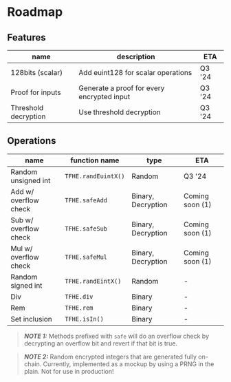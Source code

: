 # Roadmap

## Features

| name                 | description                                | ETA    |
| -------------------- | ------------------------------------------ | ------ |
| 128bits (scalar)     | Add euint128 for scalar operations         | Q3 '24 |
| Proof for inputs     | Generate a proof for every encrypted input | Q3 '24 |
| Threshold decryption | Use threshold decryption                   | Q3 '24 |

## Operations

| name                  | function name       | type               | ETA             |
| --------------------- | ------------------- | ------------------ | --------------- |
| Random unsigned int   | `TFHE.randEuintX()` | Random             | Q3 '24          |
| Add w/ overflow check | `TFHE.safeAdd`      | Binary, Decryption | Coming soon (1) |
| Sub w/ overflow check | `TFHE.safeSub`      | Binary, Decryption | Coming soon (1) |
| Mul w/ overflow check | `TFHE.safeMul`      | Binary, Decryption | Coming soon (1) |
| Random signed int     | `TFHE.randEintX()`  | Random             | -               |
| Div                   | `TFHE.div`          | Binary             | -               |
| Rem                   | `TFHE.rem`          | Binary             | -               |
| Set inclusion         | `TFHE.isIn()`       | Binary             | -               |

> **_NOTE 1:_** Methods prefixed with `safe` will do an overflow check by decrypting an overflow bit and revert if that bit is true.

> **_NOTE 2:_** Random encrypted integers that are generated fully on-chain. Currently, implemented as a mockup by using a PRNG in the plain.
> Not for use in production!

